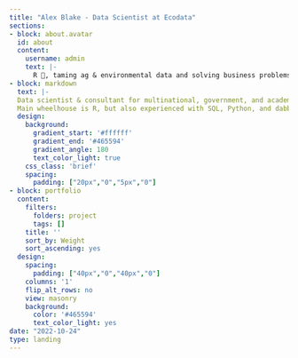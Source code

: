 ```yaml
---
title: "Alex Blake - Data Scientist at Ecodata"
sections:
- block: about.avatar
  id: about
  content:
    username: admin
    text: |-
      R 🧙, taming ag & environmental data and solving business problems with models and sexy visuals.
- block: markdown
  text: |-
  Data scientist & consultant for multinational, government, and academic clients in the agriculture and environmental sectors. Biology PhD leveraging years of experience in hypothesis testing and modeling to pull cool stories from messy data.Previously worked on marine zooplankton, scorpion venoms, invasive weeds, environmental policy, wetland conservation, and the UK space sector.
  Main wheelhouse is R, but also experienced with SQL, Python, and dabbled in a handful of other languages. I do analysis on experiments with hypothesis tests, time series, and spatial data with tools like mixed models, GAMs, and ML to name a few; and storytelling with beautiful ggplots, animations, Shiny apps, PowerBI, and websites.
  design:
    background:
      gradient_start: '#ffffff'
      gradient_end: '#465594'
      gradient_angle: 180
      text_color_light: true
    css_class: 'brief'
    spacing:
      padding: ["20px","0","5px","0"]
- block: portfolio
  content:
    filters:
      folders: project
      tags: []
    title: ''
    sort_by: Weight
    sort_ascending: yes
  design:
    spacing:
      padding: ["40px","0","40px","0"]
    columns: '1'
    flip_alt_rows: no
    view: masonry
    background:
      color: '#465594'
      text_color_light: yes
date: "2022-10-24"
type: landing
---
```

